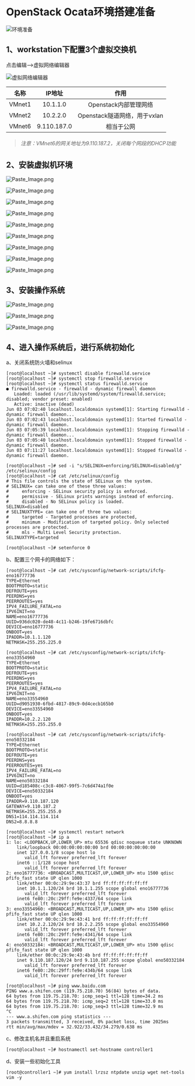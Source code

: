 # OpenStack Ocata环境搭建准备

![环境准备](http://upload-images.jianshu.io/upload_images/1708599-e232c3939cde1508.png?imageMogr2/auto-orient/strip%7CimageView2/2/w/1240)

## 1、workstation下配置3个虚拟交换机
点击编辑——>虚拟网络编辑器

![虚拟网络编辑器](http://upload-images.jianshu.io/upload_images/1708599-9e862370ce0cadc6.png?imageMogr2/auto-orient/strip%7CimageView2/2/w/1240)

| 名称       | IP地址           | 作用  |
| :-------------: |:-------------:| :-----:|
| VMnet1      | 10.1.1.0 | Openstack内部管理网络 |
| VMnet2     | 10.2.2.0     |   Openstack隧道网络，用于vxlan |
| VMnet6 | 9.110.187.0      |   相当于公网 |

> ###### 注意：VMnet6的网关地址为9.110.187.2，关闭每个网段的DHCP功能

## 2、安装虚拟机环境

![Paste_Image.png](http://upload-images.jianshu.io/upload_images/1708599-7e2d5ab9fa22349e.png?imageMogr2/auto-orient/strip%7CimageView2/2/w/1240)

![Paste_Image.png](http://upload-images.jianshu.io/upload_images/1708599-817852c3d73108b8.png?imageMogr2/auto-orient/strip%7CimageView2/2/w/1240)

![Paste_Image.png](http://upload-images.jianshu.io/upload_images/1708599-c31f0e7f54a58e69.png?imageMogr2/auto-orient/strip%7CimageView2/2/w/1240)

![Paste_Image.png](http://upload-images.jianshu.io/upload_images/1708599-c0800ea436dc6883.png?imageMogr2/auto-orient/strip%7CimageView2/2/w/1240)

![Paste_Image.png](http://upload-images.jianshu.io/upload_images/1708599-b00a40c3f6eff6a1.png?imageMogr2/auto-orient/strip%7CimageView2/2/w/1240)

![Paste_Image.png](http://upload-images.jianshu.io/upload_images/1708599-b391b691b5647cc4.png?imageMogr2/auto-orient/strip%7CimageView2/2/w/1240)

![Paste_Image.png](http://upload-images.jianshu.io/upload_images/1708599-2de9aa533dd0aa64.png?imageMogr2/auto-orient/strip%7CimageView2/2/w/1240)

![Paste_Image.png](http://upload-images.jianshu.io/upload_images/1708599-66a7c1f1ff0d8b5b.png?imageMogr2/auto-orient/strip%7CimageView2/2/w/1240)

![Paste_Image.png](http://upload-images.jianshu.io/upload_images/1708599-1829ab6a9cf88fbc.png?imageMogr2/auto-orient/strip%7CimageView2/2/w/1240)

## 3、安装操作系统

![Paste_Image.png](http://upload-images.jianshu.io/upload_images/1708599-ae41389c8787ec25.png?imageMogr2/auto-orient/strip%7CimageView2/2/w/1240)

![Paste_Image.png](http://upload-images.jianshu.io/upload_images/1708599-4c3c7f1202e4d1b5.png?imageMogr2/auto-orient/strip%7CimageView2/2/w/1240)

![Paste_Image.png](http://upload-images.jianshu.io/upload_images/1708599-d0f47a8fbcd94fbc.png?imageMogr2/auto-orient/strip%7CimageView2/2/w/1240)

## 4、进入操作系统后，进行系统初始化
a、关闭系统防火墙和selinux
```
[root@localhost ~]# systemctl disable firewalld.service
[root@localhost ~]# systemctl stop firewalld.service
[root@localhost ~]# systemctl status firewalld.service
● firewalld.service - firewalld - dynamic firewall daemon
   Loaded: loaded (/usr/lib/systemd/system/firewalld.service; disabled; vendor preset: enabled)
   Active: inactive (dead)
Jun 03 07:02:40 localhost.localdomain systemd[1]: Starting firewalld - dynamic firewall daemon...
Jun 03 07:02:43 localhost.localdomain systemd[1]: Started firewalld - dynamic firewall daemon.
Jun 03 07:05:39 localhost.localdomain systemd[1]: Stopping firewalld - dynamic firewall daemon...
Jun 03 07:05:40 localhost.localdomain systemd[1]: Stopped firewalld - dynamic firewall daemon.
Jun 03 07:11:27 localhost.localdomain systemd[1]: Stopped firewalld - dynamic firewall daemon.

[root@localhost ~]# sed -i "s/SELINUX=enforcing/SELINUX=disabled/g" /etc/selinux/config
[root@localhost ~]# cat /etc/selinux/config
# This file controls the state of SELinux on the system.
# SELINUX= can take one of these three values:
#     enforcing - SELinux security policy is enforced.
#     permissive - SELinux prints warnings instead of enforcing.
#     disabled - No SELinux policy is loaded.
SELINUX=disabled
# SELINUXTYPE= can take one of three two values:
#     targeted - Targeted processes are protected,
#     minimum - Modification of targeted policy. Only selected processes are protected.
#     mls - Multi Level Security protection.
SELINUXTYPE=targeted

[root@localhost ~]# setenforce 0
```
b、配置三个网卡的网络如下：
```
[root@localhost ~]# cat /etc/sysconfig/network-scripts/ifcfg-eno16777736
TYPE=Ethernet
BOOTPROTO=static
DEFROUTE=yes
PEERDNS=yes
PEERROUTES=yes
IPV4_FAILURE_FATAL=no
IPV6INIT=no
NAME=eno16777736
UUID=936dc020-de48-4c11-b246-19fe6716dbfc
DEVICE=eno16777736
ONBOOT=yes
IPADDR=10.1.1.120
NETMASK=255.255.225.0

[root@localhost ~]# cat /etc/sysconfig/network-scripts/ifcfg-eno33554960
TYPE=Ethernet
BOOTPROTO=static
DEFROUTE=yes
PEERDNS=yes
PEERROUTES=yes
IPV4_FAILURE_FATAL=no
IPV6INIT=no
NAME=eno33554960
UUID=d9051930-6fbd-4817-89c9-0d4cecb165b0
DEVICE=eno33554960
ONBOOT=yes
IPADDR=10.2.2.120
NETMASK=255.255.255.0

[root@localhost ~]# cat /etc/sysconfig/network-scripts/ifcfg-eno50332184
TYPE=Ethernet
BOOTPROTO=static
DEFROUTE=yes
PEERDNS=yes
PEERROUTES=yes
IPV4_FAILURE_FATAL=no
IPV6INIT=no
NAME=eno50332184
UUID=d185408c-c3c8-4067-99f5-7c6d474a1f0e
DEVICE=eno50332184
ONBOOT=yes
IPADDR=9.110.187.120
GATEWAY=9.110.187.2
NETMASK=255.255.255.0
DNS1=114.114.114.114
DNS2=8.8.8.8

[root@localhost ~]# systemctl restart network
[root@localhost ~]# ip a
1: lo: <LOOPBACK,UP,LOWER_UP> mtu 65536 qdisc noqueue state UNKNOWN
    link/loopback 00:00:00:00:00:00 brd 00:00:00:00:00:00
    inet 127.0.0.1/8 scope host lo
       valid_lft forever preferred_lft forever
    inet6 ::1/128 scope host
       valid_lft forever preferred_lft forever
2: eno16777736: <BROADCAST,MULTICAST,UP,LOWER_UP> mtu 1500 qdisc pfifo_fast state UP qlen 1000
    link/ether 00:0c:29:9e:43:37 brd ff:ff:ff:ff:ff:ff
    inet 10.1.1.120/24 brd 10.1.1.255 scope global eno16777736
       valid_lft forever preferred_lft forever
    inet6 fe80::20c:29ff:fe9e:4337/64 scope link
       valid_lft forever preferred_lft forever
3: eno33554960: <BROADCAST,MULTICAST,UP,LOWER_UP> mtu 1500 qdisc pfifo_fast state UP qlen 1000
    link/ether 00:0c:29:9e:43:41 brd ff:ff:ff:ff:ff:ff
    inet 10.2.2.120/24 brd 10.2.2.255 scope global eno33554960
       valid_lft forever preferred_lft forever
    inet6 fe80::20c:29ff:fe9e:4341/64 scope link
       valid_lft forever preferred_lft forever
4: eno50332184: <BROADCAST,MULTICAST,UP,LOWER_UP> mtu 1500 qdisc pfifo_fast state UP qlen 1000
    link/ether 00:0c:29:9e:43:4b brd ff:ff:ff:ff:ff:ff
    inet 9.110.187.120/24 brd 9.110.187.255 scope global eno50332184
       valid_lft forever preferred_lft forever
    inet6 fe80::20c:29ff:fe9e:434b/64 scope link
       valid_lft forever preferred_lft forever

[root@localhost ~]# ping www.baidu.com
PING www.a.shifen.com (119.75.218.70) 56(84) bytes of data.
64 bytes from 119.75.218.70: icmp_seq=1 ttl=128 time=34.2 ms
64 bytes from 119.75.218.70: icmp_seq=2 ttl=128 time=33.0 ms
64 bytes from 119.75.218.70: icmp_seq=3 ttl=128 time=32.9 ms
^C
--- www.a.shifen.com ping statistics ---
3 packets transmitted, 3 received, 0% packet loss, time 2025ms
rtt min/avg/max/mdev = 32.922/33.432/34.279/0.638 ms
```
c、修改主机名并且重启系统
```
[root@localhost ~]# hostnamectl set-hostname controller1
```
d、安装一些初始化工具
```
[root@controller1 ~]# yum install lrzsz ntpdate unzip wget net-tools vim -y
```
